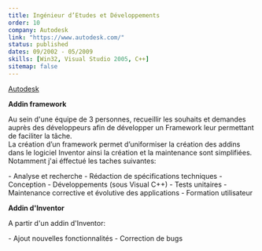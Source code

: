 ```yaml
---
title: Ingénieur d’Etudes et Développements
order: 10
company: Autodesk
link: "https://www.autodesk.com/"
status: published
dates: 09/2002 - 05/2009
skills: [Win32, Visual Studio 2005, C++]
sitemap: false
---
```


[Autodesk](https://www.autodesk.com/) 

**Addin framework**
<p>Au sein d'une équipe de 3 personnes, recueillir les souhaits et demandes auprès des développeurs afin de développer un Framework leur permettant de faciliter la tâche.<br>
La création d’un framework permet d’uniformiser la création des addins dans le
logiciel Inventor ainsi la création et la maintenance sont simplifiées.<br>
Notamment j'ai éffectué les taches suivantes:</p>
  - Analyse et recherche
  - Rédaction de spécifications techniques
  - Conception
  - Développements (sous Visual C++)
  - Tests unitaires
  - Maintenance corrective et évolutive des applications
  - Formation utilisateur

**Addin d'Inventor**
<p>A partir d'un addin d'Inventor:</p>
- Ajout nouvelles fonctionnalités
- Correction de bugs